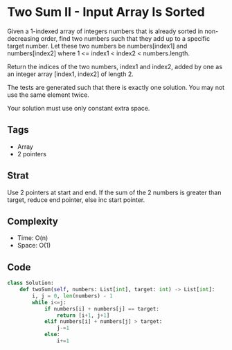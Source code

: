 # Two Sum II - Input Array Is Sorted

Given a 1-indexed array of integers numbers that is already sorted in non-decreasing order, find two numbers such that they add up to a specific target number. Let these two numbers be numbers[index1] and numbers[index2] where 1 <= index1 < index2 < numbers.length.

Return the indices of the two numbers, index1 and index2, added by one as an integer array [index1, index2] of length 2.

The tests are generated such that there is exactly one solution. You may not use the same element twice.

Your solution must use only constant extra space.

## Tags
- Array
- 2 pointers

## Strat

Use 2 pointers at start and end. If the sum of the 2 numbers is greater than target, reduce end pointer, else inc start pointer.

## Complexity

- Time: O(n)
- Space: O(1)

## Code

```python
class Solution:
    def twoSum(self, numbers: List[int], target: int) -> List[int]:
        i, j = 0, len(numbers) - 1
        while i<=j:
            if numbers[i] + numbers[j] == target:
                return [i+1, j+1]
            elif numbers[i] + numbers[j] > target:
                j-=1
            else:
                i+=1
```